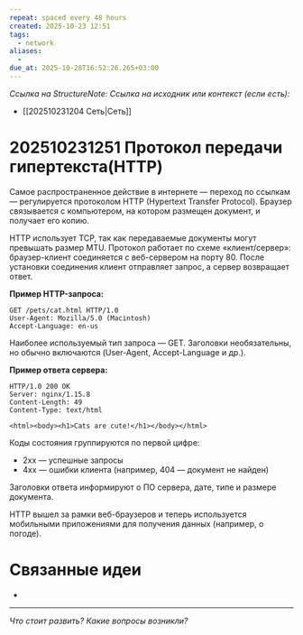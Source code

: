 ```yaml
---
repeat: spaced every 48 hours
created: 2025-10-23 12:51
tags:
  - network
aliases:
  -
due_at: 2025-10-28T16:52:26.265+03:00
---
```

*Ссылка на StructureNote:*
*Ссылка на исходник или контекст (если есть):*
- [[202510231204 Сеть|Сеть]] 

# 202510231251 Протокол передачи гипертекста(HTTP)

Самое распространенное действие в интернете — переход по ссылкам — регулируется протоколом HTTP (Hypertext Transfer Protocol). Браузер связывается с компьютером, на котором размещен документ, и получает его копию.

HTTP использует TCP, так как передаваемые документы могут превышать размер MTU. Протокол работает по схеме «клиент/сервер»: браузер-клиент соединяется с веб-сервером на порту 80. После установки соединения клиент отправляет запрос, а сервер возвращает ответ.

**Пример HTTP-запроса:**

```
GET /pets/cat.html HTTP/1.0
User-Agent: Mozilla/5.0 (Macintosh)
Accept-Language: en-us
```

Наиболее используемый тип запроса — GET. Заголовки необязательны, но обычно включаются (User-Agent, Accept-Language и др.).

**Пример ответа сервера:**

```
HTTP/1.0 200 OK
Server: nginx/1.15.8
Content-Length: 49
Content-Type: text/html

<html><body><h1>Cats are cute!</h1></body></html>
```

Коды состояния группируются по первой цифре:

- 2xx — успешные запросы
- 4xx — ошибки клиента (например, 404 — документ не найден)

Заголовки ответа информируют о ПО сервера, дате, типе и размере документа.

HTTP вышел за рамки веб-браузеров и теперь используется мобильными приложениями для получения данных (например, о погоде).

# Связанные идеи

- 

---

*Что стоит развить? Какие вопросы возникли?*

